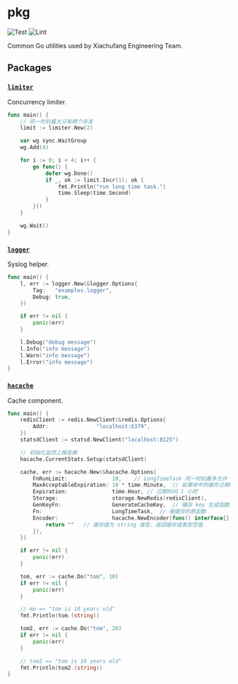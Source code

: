 # pkg

![Test](https://github.com/xiachufang/pkg/workflows/Test/badge.svg) ![Lint](https://github.com/xiachufang/pkg/workflows/Lint/badge.svg)

Common Go utilities used by Xiachufang Engineering Team.


## Packages


### [`limiter`](https://github.com/xiachufang/pkg/tree/master/limiter)

Concurrency limiter.

```go
func main() {
	// 同一时刻最大只有两个并发
	limit := limiter.New(2)

	var wg sync.WaitGroup
	wg.Add(4)

	for i := 0; i < 4; i++ {
		go func() {
			defer wg.Done()
			if _, ok := limit.Incr(1); ok {
				fmt.Println("run long time task.")
				time.Sleep(time.Second)
			}
		}()
	}

	wg.Wait()
}
```


### [`logger`](https://github.com/xiachufang/pkg/tree/master/logger)

Syslog helper.

```go
func main() {
	l, err := logger.New(&logger.Options{
		Tag:   "examples.logger",
		Debug: true,
	})

	if err != nil {
		panic(err)
	}

	l.Debug("debug message")
	l.Info("info message")
	l.Warn("info message")
	l.Error("info message")
}
```

### [`hacache`](https://github.com/xiachufang/pkg/tree/master/hacache)

Cache component.

```go
func main() {
	redisClient := redis.NewClient(&redis.Options{
		Addr:               "localhost:6379",
	})
	statsdClient := statsd.NewClient("localhost:8125")

	// 初始化监控上报连接
	hacache.CurrentStats.Setup(statsdClient)

	cache, err := hacache.New(&hacache.Options{
		FnRunLimit:              10,	// LongTimeTask 同一时刻最多允许 10 个并发穿透到被缓存的原函数
		MaxAcceptableExpiration: 10 * time.Minute,	// 如果命中的缓存过期时间在 10 分钟内，返回缓存值，并异步更新缓存值
		Expiration:              time.Hour,	// 过期时间 1 小时
		Storage:                 storage.NewRedis(redisClient),
		GenKeyFn:                GenerateCacheKey,	// 缓存 key 生成函数，函数参数必须与 Fn 一致
		Fn:                      LongTimeTask,	// 被缓存的原函数
		Encoder:                 hacache.NewEncoder(func() interface{} {
			return ""	// 缓存值为 string 类型，返回缓存值类型空值
		}),
	})

	if err != nil {
		panic(err)
	}

	tom, err := cache.Do("tom", 10)
	if err != nil {
		panic(err)
	}

	// me == "tom is 10 years old"
	fmt.Println(tom.(string))

	tom2, err := cache.Do("tom", 20)
	if err != nil {
		panic(err)
	}

	// tom2 == "tom is 10 years old"
	fmt.Println(tom2.(string))
}
```

